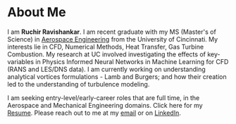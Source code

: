 
<!--[Projects](./another-page.html).-->

# About Me

I am <b>Ruchir Ravishankar</b>. I am recent graduate with my MS (Master's of Science) in <u>Aerospace Engineering</u> from the University of Cincinnati. My interests lie in CFD, Numerical Methods, Heat Transfer, Gas Turbine Combustion. My research at UC involved investigating the effects of key-variables in Physics Informed Neural Networks in Machine Learning for CFD (RANS and LES/DNS data). I am currently working on understanding analytical vortices formulations - Lamb and Burgers; and how their creation led to the understanding of turbulence modeling.

I am seeking entry-level/early-career roles that are full time, in the Aerospace and Mechanical Engineering domains. Click here for my [Resume](./assets/files/RuchirRavishankar_resume.pdf). Please reach out to me at my [email](mailto:ravishankarruchir@gmail.com) or on [LinkedIn](https://www.linkedin.com/in/rihcur/).


<!--## Header 2

> This is a blockquote following a header.
>
> When something is important enough, you do it even if the odds are not in your favor.

***
-->
